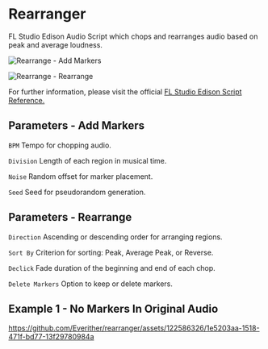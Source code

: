 # Rearranger
 FL Studio Edison Audio Script which chops and rearranges audio based on peak and average loudness.


![Rearrange - Add Markers](https://github.com/Everither/rearranger/assets/122586326/af03990c-1ce0-4baa-87f2-b5b4baecd29b)


![Rearrange - Rearrange](https://github.com/Everither/rearranger/assets/122586326/a22d78ae-655f-4365-a8be-88613d94d717)

For further information, please visit the official [FL Studio Edison Script Reference.](https://www.image-line.com/fl-studio-learning/fl-studio-online-manual/html/plugins/editortool_run.htm)
 

## Parameters - Add Markers
 
`BPM` Tempo for chopping audio. 

`Division` Length of each region in musical time. 

`Noise` Random offset for marker placement. 

`Seed` Seed for pseudorandom generation.

## Parameters - Rearrange

`Direction` Ascending or descending order for arranging regions. 

`Sort By` Criterion for sorting: Peak, Average Peak, or Reverse. 

`Declick` Fade duration of the beginning and end of each chop.

`Delete Markers` Option to keep or delete markers.

## Example 1 - No Markers In Original Audio



https://github.com/Everither/rearranger/assets/122586326/1e5203aa-1518-471f-bd77-13f29780984a


